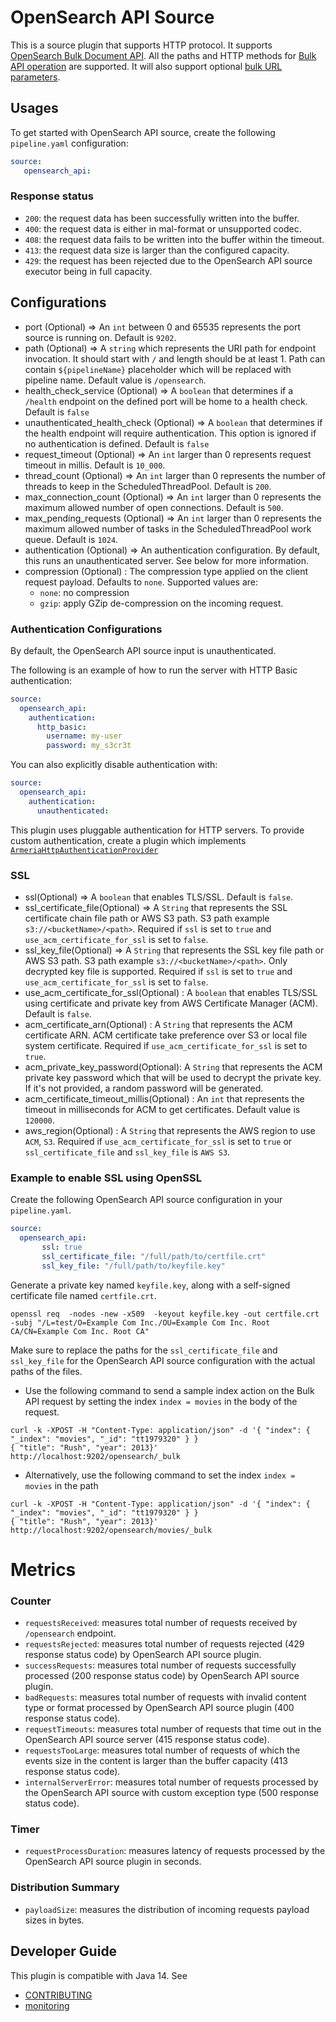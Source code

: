 # OpenSearch API Source

This is a source plugin that supports HTTP protocol. It supports [OpenSearch Bulk Document API](https://opensearch.org/docs/latest/api-reference/document-apis/bulk/). All the paths and HTTP methods for [Bulk API operation](https://opensearch.org/docs/latest/api-reference/document-apis/bulk/#path-and-http-methods) are supported. It will also support optional [bulk URL parameters](https://opensearch.org/docs/latest/api-reference/document-apis/bulk/#url-parameters).

## Usages
To get started with OpenSearch API source, create the following `pipeline.yaml` configuration:
```yaml
source:
   opensearch_api:
```

### Response status

* `200`: the request data has been successfully written into the buffer.
* `400`: the request data is either in mal-format or unsupported codec.
* `408`: the request data fails to be written into the buffer within the timeout.
* `413`: the request data size is larger than the configured capacity.
* `429`: the request has been rejected due to the OpenSearch API source executor being in full capacity.

## Configurations

* port (Optional) => An `int` between 0 and 65535 represents the port source is running on. Default is ```9202```.
* path (Optional) => A `string` which represents the URI path for endpoint invocation. It should start with `/` and length should be at least 1. Path can contain `${pipelineName}` placeholder which will be replaced with pipeline name. Default value is `/opensearch`.
* health_check_service (Optional) => A `boolean` that determines if a `/health` endpoint on the defined port will be home to a health check. Default is `false`
* unauthenticated_health_check (Optional) => A `boolean` that determines if the health endpoint will require authentication. This option is ignored if no authentication is defined. Default is `false`
* request_timeout (Optional) => An `int` larger than 0 represents request timeout in millis. Default is ```10_000```. 
* thread_count (Optional) => An `int` larger than 0 represents the number of threads to keep in the ScheduledThreadPool. Default is `200`.
* max_connection_count (Optional) => An `int` larger than 0 represents the maximum allowed number of open connections. Default is `500`.
* max_pending_requests (Optional) => An `int` larger than 0 represents the maximum allowed number of tasks in the ScheduledThreadPool work queue. Default is `1024`.
* authentication (Optional) => An authentication configuration. By default, this runs an unauthenticated server. See below for more information.
* compression (Optional) : The compression type applied on the client request payload. Defaults to `none`. Supported values are: 
  * `none`: no compression 
  * `gzip`: apply GZip de-compression on the incoming request.

### Authentication Configurations

By default, the OpenSearch API source input is unauthenticated.

The following is an example of how to run the server with HTTP Basic authentication:

```yaml
source:
  opensearch_api:
    authentication:
      http_basic:
        username: my-user
        password: my_s3cr3t
```

You can also explicitly disable authentication with:

```yaml
source:
  opensearch_api:
    authentication:
      unauthenticated:
```

This plugin uses pluggable authentication for HTTP servers. To provide custom authentication,
create a plugin which implements [`ArmeriaHttpAuthenticationProvider`](../armeria-common/src/main/java/org/opensearch/dataprepper/armeria/authentication/ArmeriaHttpAuthenticationProvider.java)


### SSL

* ssl(Optional) => A `boolean` that enables TLS/SSL. Default is ```false```.
* ssl_certificate_file(Optional) => A `String` that represents the SSL certificate chain file path or AWS S3 path. S3 path example `s3://<bucketName>/<path>`. Required if `ssl` is set to `true` and `use_acm_certificate_for_ssl` is set to `false`.
* ssl_key_file(Optional) => A `String` that represents the SSL key file path or AWS S3 path. S3 path example `s3://<bucketName>/<path>`. Only decrypted key file is supported. Required if `ssl` is set to `true` and `use_acm_certificate_for_ssl` is set to `false`.
* use_acm_certificate_for_ssl(Optional) : A `boolean` that enables TLS/SSL using certificate and private key from AWS Certificate Manager (ACM). Default is `false`.
* acm_certificate_arn(Optional) : A `String` that represents the ACM certificate ARN. ACM certificate take preference over S3 or local file system certificate. Required if `use_acm_certificate_for_ssl` is set to `true`.
* acm_private_key_password(Optional): A `String` that represents the ACM private key password which that will be used to decrypt the private key. If it's not provided, a random password will be generated.
* acm_certificate_timeout_millis(Optional) : An `int` that represents the timeout in milliseconds for ACM to get certificates. Default value is `120000`.
* aws_region(Optional) : A `String` that represents the AWS region to use `ACM`, `S3`. Required if `use_acm_certificate_for_ssl` is set to `true` or `ssl_certificate_file` and `ssl_key_file` is `AWS S3`.

### Example to enable SSL using OpenSSL

Create the following OpenSearch API source configuration in your `pipeline.yaml`.

```yaml
source:
  opensearch_api:
       ssl: true
       ssl_certificate_file: "/full/path/to/certfile.crt"
       ssl_key_file: "/full/path/to/keyfile.key"
```

Generate a private key named `keyfile.key`, along with a self-signed certificate file named `certfile.crt`.

```
openssl req  -nodes -new -x509  -keyout keyfile.key -out certfile.crt -subj "/L=test/O=Example Com Inc./OU=Example Com Inc. Root CA/CN=Example Com Inc. Root CA"
```

Make sure to replace the paths for the `ssl_certificate_file` and `ssl_key_file` for the OpenSearch API source configuration with the actual paths of the files.

- Use the following command to send a sample index action on the Bulk API request by setting the index `index = movies` in the body of the request. 

```
curl -k -XPOST -H "Content-Type: application/json" -d '{ "index": { "_index": "movies", "_id": "tt1979320" } }
{ "title": "Rush", "year": 2013}' 
http://localhost:9202/opensearch/_bulk
```

- Alternatively, use the following command to set the index `index = movies` in the path 
```
curl -k -XPOST -H "Content-Type: application/json" -d '{ "index": { "_index": "movies", "_id": "tt1979320" } }
{ "title": "Rush", "year": 2013}' 
http://localhost:9202/opensearch/movies/_bulk
```

# Metrics

### Counter
- `requestsReceived`: measures total number of requests received by `/opensearch` endpoint.
- `requestsRejected`: measures total number of requests rejected (429 response status code) by OpenSearch API source plugin.
- `successRequests`: measures total number of requests successfully processed (200 response status code) by OpenSearch API source plugin.
- `badRequests`: measures total number of requests with invalid content type or format processed by OpenSearch API source plugin (400 response status code).
- `requestTimeouts`: measures total number of requests that time out in the OpenSearch API source server (415 response status code).
- `requestsTooLarge`: measures total number of requests of which the events size in the content is larger than the buffer capacity (413 response status code).
- `internalServerError`: measures total number of requests processed by the OpenSearch API source with custom exception type (500 response status code).

### Timer
- `requestProcessDuration`: measures latency of requests processed by the OpenSearch API source plugin in seconds. 

### Distribution Summary
- `payloadSize`: measures the distribution of incoming requests payload sizes in bytes.

## Developer Guide
This plugin is compatible with Java 14. See 
- [CONTRIBUTING](https://github.com/opensearch-project/data-prepper/blob/main/CONTRIBUTING.md) 
- [monitoring](https://github.com/opensearch-project/data-prepper/blob/main/docs/monitoring.md)
